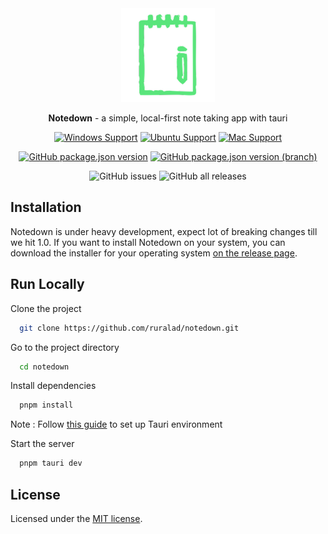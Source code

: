 <div align="center">
<img height=150 src="src-tauri/icons/icon.png" />
</div>

<p align="center"><span><b>Notedown</b> - a simple, local-first note taking app with tauri</span></p>

<div align="center">

[![Windows Support](https://img.shields.io/badge/Windows-0078D6?style=for-the-badge&logo=windows&logoColor=white)](https://github.com/ruralad/notedown/releases) [![Ubuntu Support](https://img.shields.io/badge/Ubuntu-E95420?style=for-the-badge&logo=ubuntu&logoColor=white)](https://github.com/ruralad/notedown/releases) [![Mac Support](https://img.shields.io/badge/MACOS-adb8c5?style=for-the-badge&logo=macos&logoColor=white)](https://github.com/ruralad/notedown/releases)

</div>
<div align="center">

[![GitHub package.json version](https://img.shields.io/github/package-json/v/ruralad/notedown?color=%40&label=stable)](https://github.com/ruralad/notedown/releases/latest)
[![GitHub package.json version (branch)](https://img.shields.io/github/package-json/v/ruralad/notedown/dev?color=%21&label=latest)](https://github.com/ruralad/notedown/tree/dev)

</div>
<div align="center">

![GitHub issues](https://img.shields.io/github/issues-raw/ruralad/notedown) ![GitHub all releases](https://img.shields.io/github/downloads/ruralad/notedown/total)

</div>

## Installation

Notedown is under heavy development, expect lot of breaking changes till we hit 1.0.
If you want to install Notedown on your system, you can download the installer for your operating system [on the release page](https://github.com/ruralad/notedown/releases).

## Run Locally

Clone the project

```bash
  git clone https://github.com/ruralad/notedown.git
```

Go to the project directory

```bash
  cd notedown
```

Install dependencies

```bash
  pnpm install
```

Note : Follow [this guide](https://tauri.studio/en/docs/getting-started/intro/#setting-up-your-environment) to set up Tauri environment

Start the server

```bash
  pnpm tauri dev
```

## License

Licensed under the [MIT license](https://github.com/ruralad/notedown/blob/main/LICENSE).
